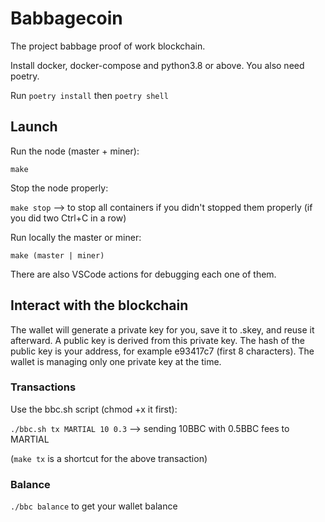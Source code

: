 # Babbagecoin

The project babbage proof of work blockchain.

Install docker, docker-compose and python3.8 or above.
You also need poetry.

Run `poetry install` then `poetry shell`

## Launch

Run the node (master + miner):

`make` 

Stop the node properly:

`make stop` --> to stop all containers if you didn't stopped them properly (if you did two Ctrl+C in a row)

Run locally the master or miner:

`make (master | miner)` 

There are also VSCode actions for debugging each one of them.

## Interact with the blockchain

The wallet will generate a private key for you, save it to .skey, and reuse it afterward. A public key is derived from this private key. The hash of the public key is your address, for example e93417c7 (first 8 characters).
The wallet is managing only one private key at the time.

### Transactions
Use the bbc.sh script (chmod +x it first):

`./bbc.sh tx MARTIAL 10 0.3` --> sending 10BBC with 0.5BBC fees to MARTIAL

(`make tx` is a shortcut for the above transaction)

### Balance
`./bbc balance` to get your wallet balance